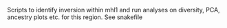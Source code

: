 Scripts to identify inversion within mhl1 and run analyses on diversity, PCA, ancestry plots etc. for this region. See snakefile
